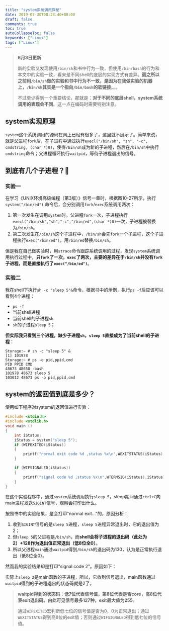 ```yaml
---
title: "system系统调用探秘"
date: 2019-05-30T00:28:40+08:00
draft: false
comments: true
toc: true
autoCollapseToc: false
keywords: ["Linux"]
tags: ["Linux"]
---
```


> **6月3日更新**
>
> 新的实验又发现使用`/bin/sh`和书中行为一致，但使用`/bin/bash`的行为和本文中的实验一致，看来是不同shell的底层的实现方式有差异。**而之所以之前用`/bin/sh`做的实验和书中行为不一致，是因为在我做实验的机器上，`/bin/sh`其实是一个指向`/bin/bash`的软链接**。。。
>
> 不过至少得到一个重要结论，那就是：**对于不同的底层shell，system系统调用的表现会不同**。这一点在编码时需要特别注意。

## system实现原理

`system`这个系统调用的源码在网上已经有很多了，这里就不展示了。简单来说，就是父进程`fork`后，在子进程中通过执行`execl("/bin/sh", "sh", "-c", cmdstring, (char *)0)`，使得`/bin/sh`成为新的子进程，然后在`/bin/sh`中执行`cmdstring`命令；父进程循环执行`waitpid`，等待子进程退出的信号。

## 到底有几个子进程？

### 实验一

在学习《UNIX环境高级编程（第3版）》信号一章时，根据图10-27所示，执行 `system("/bin/ed")` 命令后，会分别调用`fork`/`exec`系统调用两次：

1. 第一次发生在调用`system`时，父进程`fork`一次，子进程执行`execl("/bin/sh","sh","-c","/bin/ed",(char *)0)`一次，子进程被替换为`/bin/sh`。
2. 第二次发生在`/bin/sh`这个子进程中，`/bin/sh`会先`fork`一个子进程，这个子进程执行`exec("/bin/ed")`，用`/bin/ed`替换`/bin/sh`。

但是我在自己做实验时，用`strace`命令跟踪系统调用的过程，发现`system`系统调用执行过程中，**只`fork`了一次，`exec`了两次，主要的差异在于`/bin/sh`并没有`fork`子进程，而是直接执行了`exec("/bin/ed")`**。

### 实验二

我在shell下执行`sh -c "sleep 5"&`命令，根据书中的示例，执行`ps -f`后应该可以看到4个进程：

* `ps -f`
* 当前shell进程
* 当前shell的子进程`sh`
* `sh`的子进程`sleep 5`；

**但实际我只看到三个进程，缺少子进程`sh`，`sleep 5`直接成为了当前shell的子进程**：

```shell
Storage:~ # sh -c "sleep 5" &
[1] 101978
Storage:~ # ps -o pid,ppid,cmd
PID PPID CMD
48673 48658 -bash
101978 48673 sleep 5
103012 48673 ps -o pid,ppid,cmd
```

## system的返回值到底是多少？

使用如下程序对system的返回值进行实验：

```c
#include <stdio.h>
#include <stdlib.h>
void main ()
{
    int iStatus;
    iStatus = system("sleep 5");
    if (WIFEXITED(iStatus))
    {
        printf("normal exit code %d ,status %x\n",WEXITSTATUS(iStatus),iStatus);
    }

    if (WIFSIGNALED(iStatus))
    {
        printf("signal code %d ,status %x\n",WTERMSIG(iStatus),iStatus);
    }
}
```

在这个实验程序中，通过`system`系统调用执行`sleep 5`，sleep期间通过`ctrl+C`向main进程发送`SIGINT`信号，观察会打印出什么。

按照书中的实验结果，是会打印"normal exit..."的，原因分析：

1. 收到`SIGINT`信号的是`sleep 5`进程，`sleep 5`进程异常退出时，它的退出值为2；
2. 但`sleep 5`的父进程是`/bin/sh`，而**shell会将子进程的退出码（此处为2）+128作为退出值正常退出（低8位全0）**。
3. 所以父进程`main`通过`waitpid`得到`/bin/sh`的退出码为130，认为是正常执行退出（低8位全0）。

然而我的实验结果却是打印"signal code 2"。原因如下：

实际上`sleep 2`是main函数的子进程，所以，它收到信号退出，main函数通过`waitpid`得到的子进程退出的状态码就是2了。

> **waitpid得到的状态码**：**低7位代表信号值，第8位代表是否core，高8位代表exit退出码。由此可见信号最多127种，exit最大值为255**。
>
> 通过`WIFEXITED`宏判断低七位的信号值是否为0，0为正常退出；通过`WEXITSTATUS`得到高8位的exit值；否则通过`WIFSIGNALED`得到低七位的信号值。
